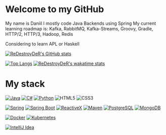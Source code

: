 # Welcome to my GitHub

My name is Daniil
I mostly code Java Backends using Spring
My current learning roadmap is: Kafka, RabbitMQ, Kafka-Streams, Groovy, Gradle, HTTP/2, HTTP/3, Hadoop, Redis

Considering to learn APL or Haskell

[![ReDestroyDeR's GitHub stats](https://github-readme-stats.vercel.app/api?username=ReDestroyDeR&show_icons=true&theme=tokyonight)](https://github.com/anuraghazra/github-readme-stats) 

[![Top Langs](https://github-readme-stats.vercel.app/api/top-langs/?username=ReDestroyDeR&theme=tokyonight)](https://github.com/anuraghazra/github-readme-stats)
[![ReDestroyDeR's wakatime stats](https://github-readme-stats.vercel.app/api/wakatime?username=redofficiale&theme=tokyonight)](https://github.com/anuraghazra/github-readme-stats)

# My stack
[![Java](https://img.shields.io/badge/java-black?style=for-the-badge&logo=java)](https://www.java.com/) 
[![C#](https://img.shields.io/badge/csharp-blue?style=for-the-badge&logo=csharp)](https://docs.microsoft.com/en-us/dotnet/csharp/)
[![Python](https://img.shields.io/badge/python-gray?style=for-the-badge&logo=python&logoColor=yellow)](https://www.python.org/)
![HTML5](https://img.shields.io/badge/-HTML5-E34F26?style=for-the-badge&logo=HTML5&logoColor=white)
![CSS3](https://img.shields.io/badge/-CSS3-1572B6?style=for-the-badge&logo=CSS3&logoColor=white)

[![Spring](https://img.shields.io/badge/spring-green?style=for-the-badge&logo=spring&logoColor=white)](https://spring.io/)
[![Spring Boot](https://img.shields.io/badge/spring_boot-green?style=for-the-badge&logo=springboot&logoColor=white)](https://spring.io/projects/spring-boot)
[![ReactiveX](https://img.shields.io/badge/reactivex-indigo?style=for-the-badge&logo=reactivex)](http://reactivex.io/)
[![Maven](https://img.shields.io/badge/maven-blue?style=for-the-badge&logo=apachemaven)](https://maven.apache.org/)
[![PostgreSQL](https://img.shields.io/badge/postgresql-blue?style=for-the-badge&logo=postgresql&logoColor=white)](https://www.postgresql.org/)
[![MongoDB](https://img.shields.io/badge/mongodb-white?style=for-the-badge&logo=mongodb&logoColor=darkgreen)](https://www.mongodb.com/)

[![Docker](https://img.shields.io/badge/docker-blue?style=for-the-badge&logo=docker&logoColor=white)](https://www.docker.com/)
[![Kubernetes](https://img.shields.io/badge/kubernetes-white?style=for-the-badge&logo=kubernetes)](https://kubernetes.io/)

[![IntelliJ Idea](https://img.shields.io/badge/intellij_idea-purple?style=for-the-badge&logo=intellijidea)](https://www.jetbrains.com/idea/)
